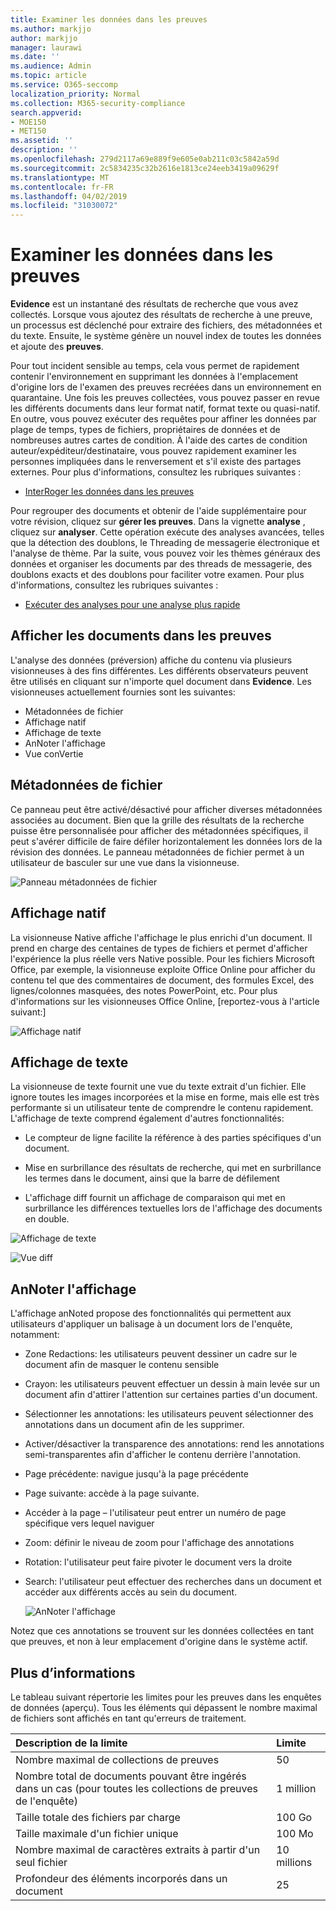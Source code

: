 ```yaml
---
title: Examiner les données dans les preuves
ms.author: markjjo
author: markjjo
manager: laurawi
ms.date: ''
ms.audience: Admin
ms.topic: article
ms.service: O365-seccomp
localization_priority: Normal
ms.collection: M365-security-compliance
search.appverid:
- MOE150
- MET150
ms.assetid: ''
description: ''
ms.openlocfilehash: 279d2117a69e889f9e605e0ab211c03c5842a59d
ms.sourcegitcommit: 2c5834235c32b2616e1813ce24eeb3419a09629f
ms.translationtype: MT
ms.contentlocale: fr-FR
ms.lasthandoff: 04/02/2019
ms.locfileid: "31030072"
---
```

# <a name="review-data-in-evidence"></a>Examiner les données dans les preuves

**Evidence** est un instantané des résultats de recherche que vous avez collectés. Lorsque vous ajoutez des résultats de recherche à une preuve, un processus est déclenché pour extraire des fichiers, des métadonnées et du texte. Ensuite, le système génère un nouvel index de toutes les données et ajoute des **preuves**. 

Pour tout incident sensible au temps, cela vous permet de rapidement contenir l'environnement en supprimant les données à l'emplacement d'origine lors de l'examen des preuves recréées dans un environnement en quarantaine. Une fois les preuves collectées, vous pouvez passer en revue les différents documents dans leur format natif, format texte ou quasi-natif. En outre, vous pouvez exécuter des requêtes pour affiner les données par plage de temps, types de fichiers, propriétaires de données et de nombreuses autres cartes de condition. À l'aide des cartes de condition auteur/expéditeur/destinataire, vous pouvez rapidement examiner les personnes impliquées dans le renversement et s'il existe des partages externes. Pour plus d'informations, consultez les rubriques suivantes :

  - [InterRoger les données dans les preuves](evidence-query.md)

Pour regrouper des documents et obtenir de l'aide supplémentaire pour votre révision, cliquez sur **gérer les preuves**. Dans la vignette **analyse** , cliquez sur **analyser**. Cette opération exécute des analyses avancées, telles que la détection des doublons, le Threading de messagerie électronique et l'analyse de thème. Par la suite, vous pouvez voir les thèmes généraux des données et organiser les documents par des threads de messagerie, des doublons exacts et des doublons pour faciliter votre examen. Pour plus d'informations, consultez les rubriques suivantes :

  - [Exécuter des analyses pour une analyse plus rapide](run-analytics-to-investigate-faster.md)

## <a name="view-documents-in-evidence"></a>Afficher les documents dans les preuves

L'analyse des données (préversion) affiche du contenu via plusieurs visionneuses à des fins différentes. Les différents observateurs peuvent être utilisés en cliquant sur n'importe quel document dans **Evidence**. Les visionneuses actuellement fournies sont les suivantes:

- Métadonnées de fichier
- Affichage natif
- Affichage de texte
- AnNoter l'affichage
- Vue conVertie

## <a name="file-metadata"></a>Métadonnées de fichier

Ce panneau peut être activé/désactivé pour afficher diverses métadonnées associées au document. Bien que la grille des résultats de la recherche puisse être personnalisée pour afficher des métadonnées spécifiques, il peut s'avérer difficile de faire défiler horizontalement les données lors de la révision des données. Le panneau métadonnées de fichier permet à un utilisateur de basculer sur une vue dans la visionneuse.

![Panneau métadonnées de fichier
](../media/Reviewimage2.png)

## <a name="native-view"></a>Affichage natif

La visionneuse Native affiche l'affichage le plus enrichi d'un document. Il prend en charge des centaines de types de fichiers et permet d'afficher l'expérience la plus réelle vers Native possible. Pour les fichiers Microsoft Office, par exemple, la visionneuse exploite Office Online pour afficher du contenu tel que des commentaires de document, des formules Excel, des lignes/colonnes masquées, des notes PowerPoint, etc. Pour plus d'informations sur les visionneuses Office Online, \[reportez-vous à l'article suivant:\]

![Affichage natif
](../media/Reviewimage3.png)

## <a name="text-view"></a>Affichage de texte

La visionneuse de texte fournit une vue du texte extrait d'un fichier. Elle ignore toutes les images incorporées et la mise en forme, mais elle est très performante si un utilisateur tente de comprendre le contenu rapidement. L'affichage de texte comprend également d'autres fonctionnalités:

  - Le compteur de ligne facilite la référence à des parties spécifiques d'un document.

  - Mise en surbrillance des résultats de recherche, qui met en surbrillance les termes dans le document, ainsi que la barre de défilement

  - L'affichage diff fournit un affichage de comparaison qui met en surbrillance les différences textuelles lors de l'affichage des documents en double.

![Affichage de texte
](../media/Reviewimage4.png)

![Vue diff
](../media/Reviewimage5.png)

## <a name="annotate-view"></a>AnNoter l'affichage

L'affichage anNoted propose des fonctionnalités qui permettent aux utilisateurs d'appliquer un balisage à un document lors de l'enquête, notamment:

  - Zone Redactions: les utilisateurs peuvent dessiner un cadre sur le document afin de masquer le contenu sensible

  - Crayon: les utilisateurs peuvent effectuer un dessin à main levée sur un document afin d'attirer l'attention sur certaines parties d'un document.

  - Sélectionner les annotations: les utilisateurs peuvent sélectionner des annotations dans un document afin de les supprimer.

  - Activer/désactiver la transparence des annotations: rend les annotations semi-transparentes afin d'afficher le contenu derrière l'annotation.

  - Page précédente: navigue jusqu'à la page précédente

  - Page suivante: accède à la page suivante.

  - Accéder à la page – l'utilisateur peut entrer un numéro de page spécifique vers lequel naviguer

  - Zoom: définir le niveau de zoom pour l'affichage des annotations

  - Rotation: l'utilisateur peut faire pivoter le document vers la droite

  - Search: l'utilisateur peut effectuer des recherches dans un document et accéder aux différents accès au sein du document.
    
    ![AnNoter l'affichage
    ](../media/Reviewimage1.png)

Notez que ces annotations se trouvent sur les données collectées en tant que preuves, et non à leur emplacement d'origine dans le système actif. 

## <a name="more-information"></a>Plus d’informations

Le tableau suivant répertorie les limites pour les preuves dans les enquêtes de données (aperçu).  Tous les éléments qui dépassent le nombre maximal de fichiers sont affichés en tant qu'erreurs de traitement.
    
  |**Description de la limite**|**Limite**|
  |:-----|:-----|
  |Nombre maximal de collections de preuves  <br/> |50  <br/> |
  |Nombre total de documents pouvant être ingérés dans un cas (pour toutes les collections de preuves de l'enquête)  <br/> |1 million  <br/> |
  |Taille totale des fichiers par charge  <br/> |100 Go  <br/> |
  |Taille maximale d'un fichier unique   <br/> |100 Mo  <br/> |
  |Nombre maximal de caractères extraits à partir d'un seul fichier  <br/> |10 millions  <br/> |
  |Profondeur des éléments incorporés dans un document  <br/> |25  <br/> |
  